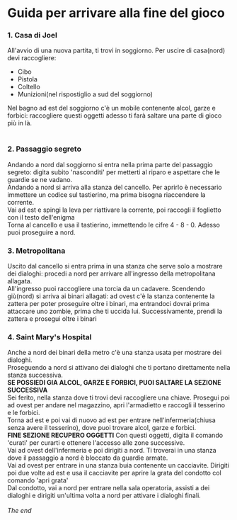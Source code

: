# Guida per arrivare alla fine del gioco
### 1. Casa di Joel

All'avvio di una nuova partita, ti trovi in soggiorno. Per uscire di casa(nord) devi raccogliere:
- Cibo
- Pistola
- Coltello
- Munizioni(nel rispostiglio a sud del soggiorno)

Nel bagno ad est del soggiorno c'è un mobile contenente alcol, garze e forbici: raccogliere questi oggetti adesso ti farà saltare una parte di gioco più in là.  
<br>

### 2. Passaggio segreto
Andando a nord dal soggiorno si entra nella prima parte del passaggio segreto: digita subito 'nasconditi' per metterti al riparo e aspettare che le guardie se ne vadano.  
Andando a nord si arriva alla stanza del cancello. Per aprirlo è necessario immettere un codice sul tastierino, ma prima bisogna riaccendere la corrente.  
Vai ad est e spingi la leva per riattivare la corrente, poi raccogli il foglietto con il testo dell'enigma  
Torna al cancello e usa il tastierino, immettendo le cifre 4 - 8 - 0. Adesso puoi proseguire a nord.
<br>

### 3. Metropolitana
Uscito dal cancello si entra prima in una stanza che serve solo a mostrare dei dialoghi: procedi a nord per arrivare all'ingresso della metropolitana allagata.  
All'ingresso puoi raccogliere una torcia da un cadavere. Scendendo giù(nord) si arriva ai binari allagati: ad ovest c'è la stanza contenente la zattera per poter proseguire oltre i binari, ma
entrandoci dovrai prima attaccare uno zombie, prima che ti uccida lui. Successivamente, prendi la zattera e prosegui oltre i binari
<br>

### 4. Saint Mary's Hospital
Anche a nord dei binari della metro c'è una stanza usata per mostrare dei dialoghi.  
Proseguendo a nord si attivano dei dialoghi che ti portano direttamente nella stanza successiva.  
**SE POSSIEDI GIA ALCOL, GARZE E FORBICI, PUOI SALTARE LA SEZIONE SUCCESSIVA**  
Sei ferito, nella stanza dove ti trovi devi raccogliere una chiave. Prosegui poi ad ovest per andare nel magazzino, apri l'armadietto e raccogli il tesserino e le forbici.    
Torna ad est e poi vai di nuovo ad est per entrare nell'infermeria(chiusa senza avere il tesserino), dove puoi trovare alcol, garze e forbici.  
**FINE SEZIONE RECUPERO OGGETTI**
Con questi oggetti, digita il comando 'curati' per curarti e ottenere l'accesso alle zone successive.  
Vai ad ovest dell'infermeria e poi dirigiti a nord. Ti troverai in una stanza dove il passaggio a nord è bloccato da guardie armate.  
Vai ad ovest per entrare in una stanza buia contenente un cacciavite. Dirigiti poi due volte ad est e usa il cacciavite per aprire la grata del condotto col comando 'apri grata'  
Dal condotto, vai a nord per entrare nella sala operatoria, assisti a dei dialoghi e dirigiti un'ultima volta a nord per attivare i dialoghi finali.  
<br>
*The end*

